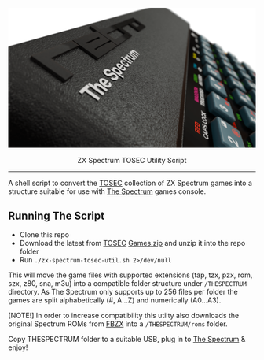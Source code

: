 ![ZX Spectrum TOSEC Util](THESPECTRUM.png)

<p align="center">ZX Spectrum TOSEC Utility Script</p>

<hr/>

A shell script to convert the [TOSEC](https://archive.org/details/zx_spectrum_tosec_set_september_2023) collection of ZX Spectrum games into a structure suitable for use with [The Spectrum](https://retrogames.biz/products/thespectrum/) games console.

## Running The Script

- Clone this repo
- Download the latest from [TOSEC](https://archive.org/details/zx_spectrum_tosec_set_september_2023) [Games.zip](https://archive.org/download/zx_spectrum_tosec_set_september_2023/Games.zip) and unzip it into the repo folder
- Run `./zx-spectrum-tosec-util.sh 2>/dev/null`

This will move the game files with supported extensions (tap, tzx, pzx, rom, szx, z80, sna, m3u) into a compatible folder structure under `/THESPECTRUM` directory. As The Spectrum only supports up to 256 files per folder the games are split alphabetically (#, A...Z) and numerically (A0...A3).

[NOTE!] In order to increase compatibility this utilty also downloads the original Spectrum ROMs from [FBZX](https://github.com/rastersoft/fbzx) into a `/THESPECTRUM/roms` folder.

Copy THESPECTRUM folder to a suitable USB, plug in to [The Spectrum](https://www.youtube.com/watch?v=EnfQ13nFJYc) & enjoy!
